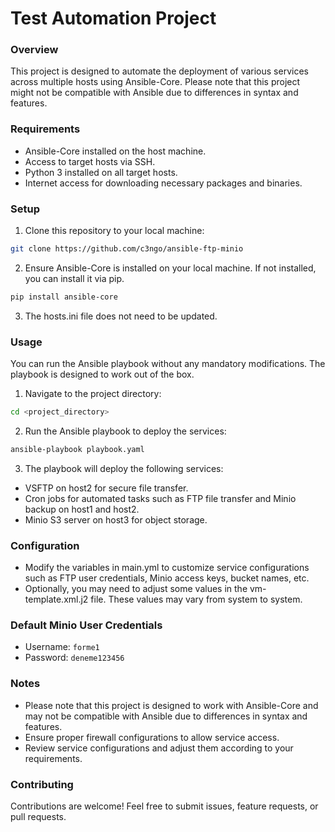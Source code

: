 # Test Automation Project

### Overview

This project is designed to automate the deployment of various services across multiple hosts using Ansible-Core. Please note that this project might not be compatible with Ansible due to differences in syntax and features.

### Requirements

- Ansible-Core installed on the host machine.
- Access to target hosts via SSH.
- Python 3 installed on all target hosts.
- Internet access for downloading necessary packages and binaries.

### Setup

1. Clone this repository to your local machine:

```bash
git clone https://github.com/c3ngo/ansible-ftp-minio
```

2. Ensure Ansible-Core is installed on your local machine. If not installed, you can install it via pip.

```bash
pip install ansible-core
```

3. The hosts.ini file does not need to be updated.


### Usage

You can run the Ansible playbook without any mandatory modifications. The playbook is designed to work out of the box.

1. Navigate to the project directory:

```bash
cd <project_directory>
```

2. Run the Ansible playbook to deploy the services:

```bash
ansible-playbook playbook.yaml
```

3. The playbook will deploy the following services:
  - VSFTP on host2 for secure file transfer.
  - Cron jobs for automated tasks such as FTP file transfer and Minio backup on host1 and host2.
  - Minio S3 server on host3 for object storage.

### Configuration

- Modify the variables in main.yml to customize service configurations such as FTP user credentials, Minio access keys, bucket names, etc.
- Optionally, you may need to adjust some values in the vm-template.xml.j2 file. These values may vary from system to system.

### Default Minio User Credentials

- Username: `forme1`
- Password: `deneme123456`

### Notes

- Please note that this project is designed to work with Ansible-Core and may not be compatible with Ansible due to differences in syntax and features.
- Ensure proper firewall configurations to allow service access.
- Review service configurations and adjust them according to your requirements.

### Contributing

Contributions are welcome! Feel free to submit issues, feature requests, or pull requests.
